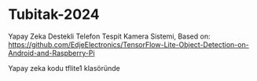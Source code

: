 # Tubitak-2024
 Yapay Zeka Destekli Telefon Tespit Kamera Sistemi,
 Based on: https://github.com/EdjeElectronics/TensorFlow-Lite-Object-Detection-on-Android-and-Raspberry-Pi

 
 Yapay zeka kodu tflite1 klasöründe